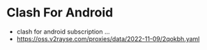 # Clash For Android
 - clash for android subscription ... 
 - https://oss.v2rayse.com/proxies/data/2022-11-09/2qokbh.yaml
